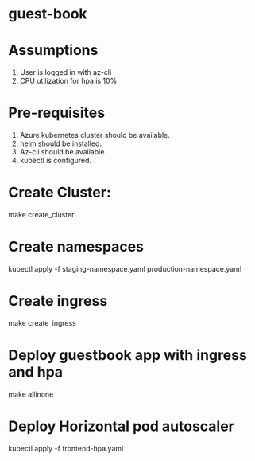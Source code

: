 # guest-book

# Assumptions
1. User is logged in with az-cli
2. CPU utilization for hpa is 10%

# Pre-requisites
1. Azure kubernetes cluster should be available.
2. helm should be installed.
3. Az-cli should be available. 
4. kubectl is configured.

# Create Cluster:
make create_cluster

# Create namespaces
kubectl apply -f staging-namespace.yaml production-namespace.yaml

# Create ingress
make create_ingress

# Deploy guestbook app with ingress and hpa
make allinone

# Deploy Horizontal pod autoscaler
kubectl apply -f frontend-hpa.yaml

